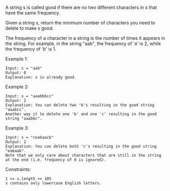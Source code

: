 A string s is called good if there are no two different characters in s that have the same frequency.

Given a string s, return the minimum number of characters you need to delete to make s good.

The frequency of a character in a string is the number of times it appears in the string. For example, in the string "aab", the frequency of 'a' is 2, while the frequency of 'b' is 1.

 

Example 1:

    Input: s = "aab"
    Output: 0
    Explanation: s is already good.

Example 2:

    Input: s = "aaabbbcc"
    Output: 2
    Explanation: You can delete two 'b's resulting in the good string "aaabcc".
    Another way it to delete one 'b' and one 'c' resulting in the good string "aaabbc".

Example 3:

    Input: s = "ceabaacb"
    Output: 2
    Explanation: You can delete both 'c's resulting in the good string "eabaab".
    Note that we only care about characters that are still in the string at the end (i.e. frequency of 0 is ignored).
 

Constraints:

    1 <= s.length <= 105
    s contains only lowercase English letters.

